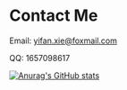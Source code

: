 # Contact Me

Email: yifan.xie@foxmail.com

QQ: 1657098617


[![Anurag's GitHub stats](https://github-readme-stats.vercel.app/api?username=qianfanguojin)](https://github.com/anuraghazra/github-readme-stats)
